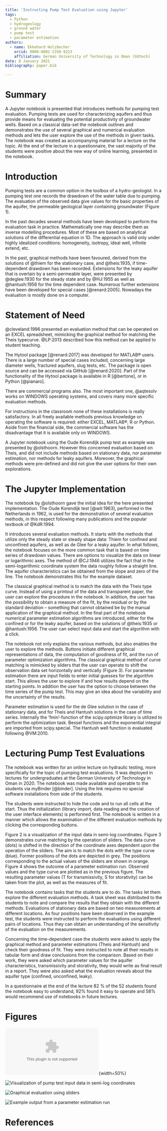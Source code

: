 ```yaml
---
title: 'Instructing Pump Test Evaluation using Jupyter'
tags:
  - Python
  - hydrogeology
  - ground water
  - pump test
  - parameter estimation
authors:
  - name: Ekkehard Holzbecher
    orcid: 0000-0002-1350-9223
    affiliation: German University of Technology in Oman (GUtech)
date: 8 January 2021
bibliography: paper.bib

---
```


# Summary

A Jupyter notebook is presented that introduces methods for pumping test evaluation. Pumping tests are used for characterizing aquifers and thus provide means for evaluating the potential productivity of groundwater wells. Based on a classical data-set the notebook outlines and demonstrates the use of several graphical and numerical evaluation methods and lets the user explore the use of the methods in given tasks. The notebook was created as accompanying material for a lecture on the topic. At the end of the lecture in a questionnaire, the vast majority of the students were positive about the new way of online learning, presented in the notebook. 

# Introduction

Pumping tests are a common option in the toolbox of a hydro-geologist. In a pumping test one records the drawdown of the water table due to pumping. The evaluation of the observed data give values for the basic properties of the aquifer, the permeable geological layer containing groundwater (Figure 1). 

In the past decades several methods have been developed to perform the evaluation task in practice. Mathematically one may describe them as inverse modelling procedures. Most of these are based on analytical solutions of the differential equation in 1D. The approach is valid only under highly idealized conditions: homogeneity, isotropy, ideal well, infinite extend, etc.

In the past, graphical methods have been favoured, derived from the solutions of @thiem for the stationary case, and @theis:1935, if time-dependent drawdown has been recorded. Extensions for the leaky aquifer that is overlain by a semi-permeable layer, were presented by @deglee:1930 for the steady state and by @HJ:1955 as well as @hantush:1956 for the time dependent case. Numerous further extensions have been developed for special cases [@renard:2005]. Nowadays the evaluation is mostly done on a computer. 

# Statement of Need

@cleveland:1996 presented an evaluation method that can be operated on an EXCEL spreadsheet, mimicking the graphical method for matching the Theis typecurve. @LP:2013 described how this method can be applied to student teaching. 

The Hytool package [@renard:2017] was developed for MATLAB® users. There is a large number of special cases included, concerning large diameter wells, fractured aquifers, slug tests, etc. The package is open source and can be accessed via GitHub [@renard:2020]. Part of the functionality of the Hytool package is available in R [@bertone], or in Python [@pianaro]. 

There are commercial programs also. The most important one, @aqtesolv works on WINDOWS operating systems, and covers many more specific evaluation methods.

For instructions in the classroom none of these installations is really satisfactory. In all freely available methods previous knowledge on operating the software is required: either EXCEL, MATLAB®, R or Python. Aside from the financial side, the commercial software has the disadvantage that it is available only on WINDOWS. 
    
A Jupyter notebook using the Oude Korendijk pump test as example was presented by @olsthoorn. However this concerned evaluation based on Theis, and did not include methods based on stationary data, nor parameter estimation, nor methods for leaky aquifers. Moreover, the graphical methods were pre-defined and did not give the user options for their own explorations. 

# The Jupyter Implementation

The notebook by @olsthoorn gave the initial idea for the here presented implementation. The Oude Korendijk test [@wit:1963], performed in the Netherlands in 1962, is used for the demonstration of several evaluation methods, in this respect following many publications and the popular textbook of @KdR:1994. 

It introduces several evaluation methods. It starts with the methods that utilize only the steady state or steady shape data: Thiem for confined and unconfined aquifers, as well as de Glee for a leaky aquifer. In what follows, the notebook focuses on the more common task that is based on time series of drawdown values. There are options to visualize the data on linear or logarithmic axes. The method of @CJ:1946 utilizes the fact that in the semi-logarithmic coordinate system the data roughly follow a straight line. The aquifer characteristics can be obtained from the slope and zero of the line. The notebook demonstrates this for the example dataset.         

The classical graphical method is to match the data with the Theis type curve. Instead of using a printout of the data and transparent paper, the user can explore the procedure in the notebook. In addition, the user has the possibility to obtain a measure of the fit, by the residual or by the standard deviation – something that cannot obtained be by the manual application of the graphical method. In the final part of the notebook numerical parameter estimation algorithms are introduced, either for the confined or for the leaky aquifer, based on the solutions of @theis:1935 or @hantush:1956. The user can select input data and start the algorithm with a click.

The notebook not only explains the various methods, but also enables the user to explore the methods. Buttons initiate different graphical representations of data, the computation of goodness of fit, and the run of parameter optimization algorithms. The classical graphical method of curve matching is mimicked by sliders that the user can operate to shift the observation data set horizontally and vertically (Figure 3). For parameter estimation there are input fields to enter initial guesses for the algorithm start. This allows the user to explore if and how results depend on the starting points. In addition the user has the option to choose between the time series of the pump test. This may give an idea about the variability and the uncertainty of the results. 

Parameter estimation is used for the de Glee solution in the case of stationary data, and for Theis and Hantush solutions in the case of time series. Internally the ’fmin’-function of the scipy.optimize library is utilized to perform the optimization task. Bessel functions and the exponential integral are imported from scipy.special. The Hantush well function is evaluated following @VM:2010.

# Lecturing Pump Test Evaluations

The notebook was written for an online lecture on hydraulic testing, more specifically for the topic of pumping test evaluations. It was deployed in lectures for undergraduates at the German University of Technology in Oman in 2020. The notebook was made available and operable to the students via myBinder [@binder]. Using the link requires no special software installations from side of the students.

The students were instructed to hide the code and to run all cells at the start. Thus the initialization (library import, data reading and the creation of the user interface elements) is performed first. The notebook is written in a manner which allows the examination of the different evaluation methods by clicking the corresponding buttons.
 
Figure 2 is a visualization of the input data in semi-log coordinates. Figure 3 demonstrates curve matching by the operation of sliders. The data curve (dots) is shifted in the direction of the coordinate axes dependent upon the operation of the sliders. The aim is to match the dots with the type curve (blue). Former positions of the dots are depicted in grey. The positions corresponding to the actual values of the sliders are shown in orange. Figure 4 shows the outcome of a parameter estimation run. Observed values and the type curve are plotted as in the previous figure. The resulting parameter values (T for transmissivity, S for storativity) can be taken from the plot, as well as the measures of fit.  

The notebook contains tasks that the students are to do.  The tasks let them explore the different evaluation methods.  A task sheet was distributed to the students to note and compare the results that they obtain with the different methods. Evaluations of stationary data are based on two measurements at different locations.  As four positions have been observed in the example test, the students were instructed to perform the evaluations using different pairs of locations. Thus they can obtain an understanding of the sensitivity of the evaluation on the measurements. 

Concerning the time-dependent case the students were asked to apply the graphical method and parameter estimations (Theis and Hantush) and check their goodness of fit. They were instructed to note all their results in tabular form and draw conclusions from the comparison. Based on their work, they were asked which parameter values for the aquifer characteristics, transmissivity and storativity, they would write as final result in a report. They were also asked what the evaluation reveals about the aquifer type (confined, unconfined, leaky). 

In a questionnaire at the end of the lecture 82 % of the 52 students found the notebook easy to understand, 92% found it easy to operate and 58% would recommend use of notebooks in future lectures.

# Figures

![Sketch of pump test set-up](Figure1.eps){width=50%} 

![Visualization of pump test input data in semi-log coordinates](Figure2.png) 

![Graphical evaluation using sliders](Figure3.png)

![Example output from a parameter estimation run](Figure4.png)

# References